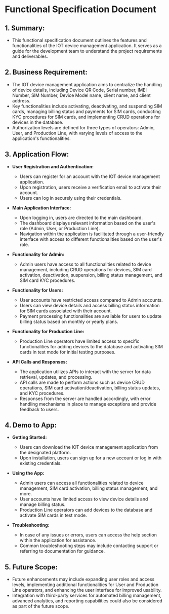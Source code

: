 # Functional Specification Document

## 1. Summary:
- This functional specification document outlines the features and functionalities of the IOT device management application. It serves as a guide for the development team to understand the project requirements and deliverables.

## 2. Business Requirement:
- The IOT device management application aims to centralize the handling of device details, including Device QR Code, Serial number, IMEI Number, SIM Number, Device Model name, client name, and client address.
- Key functionalities include activating, deactivating, and suspending SIM cards, managing billing status and payments for SIM cards, conducting KYC procedures for SIM cards, and implementing CRUD operations for devices in the database.
- Authorization levels are defined for three types of operators: Admin, User, and Production Line, with varying levels of access to the application's functionalities.

## 3. Application Flow:
- **User Registration and Authentication:**
  - Users can register for an account with the IOT device management application.
  - Upon registration, users receive a verification email to activate their account.
  - Users can log in securely using their credentials.

- **Main Application Interface:**
  - Upon logging in, users are directed to the main dashboard.
  - The dashboard displays relevant information based on the user's role (Admin, User, or Production Line).
  - Navigation within the application is facilitated through a user-friendly interface with access to different functionalities based on the user's role.

- **Functionality for Admin:**
  - Admin users have access to all functionalities related to device management, including CRUD operations for devices, SIM card activation, deactivation, suspension, billing status management, and SIM card KYC procedures.

- **Functionality for Users:**
  - User accounts have restricted access compared to Admin accounts.
  - Users can view device details and access billing status information for SIM cards associated with their account.
  - Payment processing functionalities are available for users to update billing status based on monthly or yearly plans.

- **Functionality for Production Line:**
  - Production Line operators have limited access to specific functionalities for adding devices to the database and activating SIM cards in test mode for initial testing purposes.

- **API Calls and Responses:**
  - The application utilizes APIs to interact with the server for data retrieval, updates, and processing.
  - API calls are made to perform actions such as device CRUD operations, SIM card activation/deactivation, billing status updates, and KYC procedures.
  - Responses from the server are handled accordingly, with error handling mechanisms in place to manage exceptions and provide feedback to users.

## 4. Demo to App:
- **Getting Started:**
  - Users can download the IOT device management application from the designated platform.
  - Upon installation, users can sign up for a new account or log in with existing credentials.

- **Using the App:**
  - Admin users can access all functionalities related to device management, SIM card activation, billing status management, and more.
  - User accounts have limited access to view device details and manage billing status.
  - Production Line operators can add devices to the database and activate SIM cards in test mode.

- **Troubleshooting:**
  - In case of any issues or errors, users can access the help section within the application for assistance.
  - Common troubleshooting steps may include contacting support or referring to documentation for guidance.

## 5. Future Scope:
- Future enhancements may include expanding user roles and access levels, implementing additional functionalities for User and Production Line operators, and enhancing the user interface for improved usability.
- Integration with third-party services for automated billing management, advanced analytics, and reporting capabilities could also be considered as part of the future scope.
